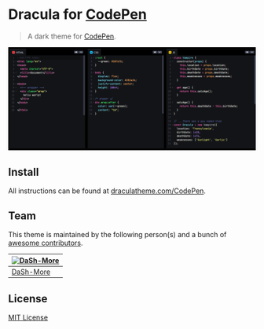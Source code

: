 # Dracula for [CodePen](https://codepen.io)

> A dark theme for [CodePen](https://codepen.io).

![Screenshot](./screenshot.png)

## Install

All instructions can be found at [draculatheme.com/CodePen](https://draculatheme.com/codepen).

## Team

This theme is maintained by the following person(s) and a bunch of [awesome contributors](https://github.com/dracula/CodePen/graphs/contributors).

| [![DaSh-More](https://github.com/DaSh-More.png?size=100)](https://github.com/DaSh-More) |
| --------------------------------------------------------------------------------------- |
| [DaSh-More](https://github.com/DaSh-More)                                               |

## License

[MIT License](./LICENSE)